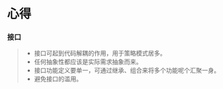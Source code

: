 # 心得

### 接口
>* 接口可起到代码解耦的作用，用于策略模式居多。
>* 任何抽象性都应该是实际需求抽象而来。
>* 接口功能定义要单一，可通过继承、组合来将多个功能呢个汇聚一身。
>* 避免接口的滥用。
